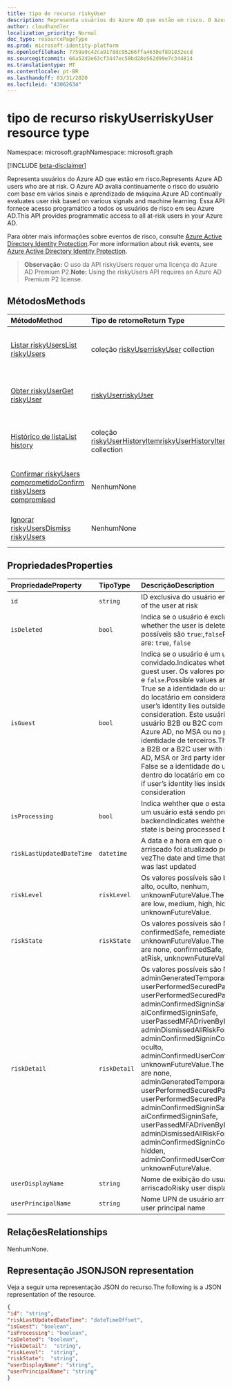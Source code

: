```yaml
---
title: tipo de recurso riskyUser
description: Representa usuários do Azure AD que estão em risco. O Azure AD avalia continuamente o risco do usuário com base em vários sinais e aprendizado de máquina. Essa API fornece acesso programático a todos os usuários de risco em seu Azure AD.
author: cloudhandler
localization_priority: Normal
doc_type: resourcePageType
ms.prod: microsoft-identity-platform
ms.openlocfilehash: 7759a9c42ca9178dc95266ffa4630ef891832ecd
ms.sourcegitcommit: 66a52d2e63cf3447ec50bd28e562d99e7c344814
ms.translationtype: MT
ms.contentlocale: pt-BR
ms.lasthandoff: 03/31/2020
ms.locfileid: "43062634"
---
```

# <a name="riskyuser-resource-type"></a><span data-ttu-id="407a2-105">tipo de recurso riskyUser</span><span class="sxs-lookup"><span data-stu-id="407a2-105">riskyUser resource type</span></span>

<span data-ttu-id="407a2-106">Namespace: microsoft.graph</span><span class="sxs-lookup"><span data-stu-id="407a2-106">Namespace: microsoft.graph</span></span>

[!INCLUDE [beta-disclaimer](../../includes/beta-disclaimer.md)]

<span data-ttu-id="407a2-107">Representa usuários do Azure AD que estão em risco.</span><span class="sxs-lookup"><span data-stu-id="407a2-107">Represents Azure AD users who are at risk.</span></span> <span data-ttu-id="407a2-108">O Azure AD avalia continuamente o risco do usuário com base em vários sinais e aprendizado de máquina.</span><span class="sxs-lookup"><span data-stu-id="407a2-108">Azure AD continually evaluates user risk based on various signals and machine learning.</span></span> <span data-ttu-id="407a2-109">Essa API fornece acesso programático a todos os usuários de risco em seu Azure AD.</span><span class="sxs-lookup"><span data-stu-id="407a2-109">This API provides programmatic access to all at-risk users in your Azure AD.</span></span>

<span data-ttu-id="407a2-110">Para obter mais informações sobre eventos de risco, consulte [Azure Active Directory Identity Protection](https://azure.microsoft.com/documentation/articles/active-directory-identityprotection/).</span><span class="sxs-lookup"><span data-stu-id="407a2-110">For more information about risk events, see [Azure Active Directory Identity Protection](https://azure.microsoft.com/documentation/articles/active-directory-identityprotection/).</span></span>

><span data-ttu-id="407a2-111">**Observação:** O uso da API riskyUsers requer uma licença do Azure AD Premium P2.</span><span class="sxs-lookup"><span data-stu-id="407a2-111">**Note:** Using the riskyUsers API requires an Azure AD Premium P2 license.</span></span>

## <a name="methods"></a><span data-ttu-id="407a2-112">Métodos</span><span class="sxs-lookup"><span data-stu-id="407a2-112">Methods</span></span>

| <span data-ttu-id="407a2-113">Método</span><span class="sxs-lookup"><span data-stu-id="407a2-113">Method</span></span>   | <span data-ttu-id="407a2-114">Tipo de retorno</span><span class="sxs-lookup"><span data-stu-id="407a2-114">Return Type</span></span>|<span data-ttu-id="407a2-115">Descrição</span><span class="sxs-lookup"><span data-stu-id="407a2-115">Description</span></span>|
|:---------------|:--------|:----------|
|[<span data-ttu-id="407a2-116">Listar riskyUsers</span><span class="sxs-lookup"><span data-stu-id="407a2-116">List riskyUsers</span></span>](../api/riskyusers-list.md) | <span data-ttu-id="407a2-117">coleção [riskyUser](riskyuser.md)</span><span class="sxs-lookup"><span data-stu-id="407a2-117">[riskyUser](riskyuser.md) collection</span></span>|<span data-ttu-id="407a2-118">Listar usuários arriscados e suas propriedades.</span><span class="sxs-lookup"><span data-stu-id="407a2-118">List risky users and their properties.</span></span>|
|[<span data-ttu-id="407a2-119">Obter riskyUser</span><span class="sxs-lookup"><span data-stu-id="407a2-119">Get riskyUser</span></span>](../api/riskyusers-get.md) | [<span data-ttu-id="407a2-120">riskyUser</span><span class="sxs-lookup"><span data-stu-id="407a2-120">riskyUser</span></span>](riskyuser.md)|<span data-ttu-id="407a2-121">Obtenha um usuário arriscado específico e suas propriedades.</span><span class="sxs-lookup"><span data-stu-id="407a2-121">Get a specific risky user and its properties.</span></span>|
|[<span data-ttu-id="407a2-122">Histórico de lista</span><span class="sxs-lookup"><span data-stu-id="407a2-122">List history</span></span>](../api/riskyuser-list-history.md) | <span data-ttu-id="407a2-123">coleção [riskyUserHistoryItem](riskyuserhistoryitem.md)</span><span class="sxs-lookup"><span data-stu-id="407a2-123">[riskyUserHistoryItem](riskyuserhistoryitem.md) collection</span></span>|<span data-ttu-id="407a2-124">Obter o histórico de riscos de um usuário do Azure AD.</span><span class="sxs-lookup"><span data-stu-id="407a2-124">Get the risk history of an Azure AD user.</span></span>|
|[<span data-ttu-id="407a2-125">Confirmar riskyUsers comprometido</span><span class="sxs-lookup"><span data-stu-id="407a2-125">Confirm riskyUsers compromised</span></span>](../api/riskyusers-confirmcompromised.md)|<span data-ttu-id="407a2-126">Nenhum</span><span class="sxs-lookup"><span data-stu-id="407a2-126">None</span></span> |<span data-ttu-id="407a2-127">Confirmar um usuário arriscado como comprometido.</span><span class="sxs-lookup"><span data-stu-id="407a2-127">Confirm a risky user as compromised.</span></span>|
|[<span data-ttu-id="407a2-128">Ignorar riskyUsers</span><span class="sxs-lookup"><span data-stu-id="407a2-128">Dismiss riskyUsers</span></span>](../api/riskyusers-dismiss.md)|<span data-ttu-id="407a2-129">Nenhum</span><span class="sxs-lookup"><span data-stu-id="407a2-129">None</span></span> | <span data-ttu-id="407a2-130">Descartar o risco de um usuário arriscado.</span><span class="sxs-lookup"><span data-stu-id="407a2-130">Dismiss the risk of a risky user.</span></span>|

## <a name="properties"></a><span data-ttu-id="407a2-131">Propriedades</span><span class="sxs-lookup"><span data-stu-id="407a2-131">Properties</span></span>

| <span data-ttu-id="407a2-132">Propriedade</span><span class="sxs-lookup"><span data-stu-id="407a2-132">Property</span></span>   | <span data-ttu-id="407a2-133">Tipo</span><span class="sxs-lookup"><span data-stu-id="407a2-133">Type</span></span>|<span data-ttu-id="407a2-134">Descrição</span><span class="sxs-lookup"><span data-stu-id="407a2-134">Description</span></span>|
|:---------------|:--------|:----------|
|`id`|`string`|<span data-ttu-id="407a2-135">ID exclusiva do usuário em risco</span><span class="sxs-lookup"><span data-stu-id="407a2-135">Unique id of the user at risk</span></span>|
|`isDeleted`|`bool`|<span data-ttu-id="407a2-136">Indica se o usuário é excluído.</span><span class="sxs-lookup"><span data-stu-id="407a2-136">Indicates whether the user is deleted.</span></span> <span data-ttu-id="407a2-137">Os valores possíveis são `true`:,`false`</span><span class="sxs-lookup"><span data-stu-id="407a2-137">Possible values are: `true`, `false`</span></span>|
|`isGuest`|`bool`|<span data-ttu-id="407a2-138">Indica se o usuário é um usuário convidado.</span><span class="sxs-lookup"><span data-stu-id="407a2-138">Indicates whether the user is a guest user.</span></span> <span data-ttu-id="407a2-139">Os valores possíveis são: `true` e `false`.</span><span class="sxs-lookup"><span data-stu-id="407a2-139">Possible values are: `true`, `false`.</span></span> <span data-ttu-id="407a2-140">True se a identidade do usuário está fora do locatário em consideração.</span><span class="sxs-lookup"><span data-stu-id="407a2-140">True if user’s identity lies outside of the tenant in consideration.</span></span> <span data-ttu-id="407a2-141">Este usuário pode ser um usuário B2B ou B2C com identidade no Azure AD, no MSA ou no provedor de identidade de terceiros.</span><span class="sxs-lookup"><span data-stu-id="407a2-141">This user could be a B2B or a B2C user with identity in Azure AD, MSA or 3rd party identity provider.</span></span> <span data-ttu-id="407a2-142">False se a identidade do usuário está dentro do locatário em consideração</span><span class="sxs-lookup"><span data-stu-id="407a2-142">False if user’s identity lies inside the tenant in consideration</span></span>|
|`isProcessing`|`bool`|<span data-ttu-id="407a2-143">Indica wehther que o estado arriscado de um usuário está sendo processado pelo backend</span><span class="sxs-lookup"><span data-stu-id="407a2-143">Indicates wehther a user's risky state is being processed by the backend</span></span>|
|`riskLastUpdatedDateTime`|`datetime`|<span data-ttu-id="407a2-144">A data e a hora em que o usuário arriscado foi atualizado pela última vez</span><span class="sxs-lookup"><span data-stu-id="407a2-144">The date and time that the risky user was last updated</span></span>|
|`riskLevel`|`riskLevel`| <span data-ttu-id="407a2-145">Os valores possíveis são baixo, médio, alto, oculto, nenhum, unknownFutureValue.</span><span class="sxs-lookup"><span data-stu-id="407a2-145">The possible values are low, medium, high, hidden, none, unknownFutureValue.</span></span>  |
|`riskState`|`riskState`| <span data-ttu-id="407a2-146">Os valores possíveis são None, confirmedSafe, remediated, atRisk, unknownFutureValue.</span><span class="sxs-lookup"><span data-stu-id="407a2-146">The possible values are none, confirmedSafe, remediated, atRisk, unknownFutureValue.</span></span>  |
|`riskDetail`|`riskDetail`| <span data-ttu-id="407a2-147">Os valores possíveis são None, adminGeneratedTemporaryPassword, userPerformedSecuredPasswordChange, userPerformedSecuredPasswordReset, adminConfirmedSigninSafe, aiConfirmedSigninSafe, userPassedMFADrivenByRiskBasedPolicy, adminDismissedAllRiskForUser, adminConfirmedSigninCompromised, oculto, adminConfirmedUserCompromised, unknownFutureValue.</span><span class="sxs-lookup"><span data-stu-id="407a2-147">The possible values are none, adminGeneratedTemporaryPassword, userPerformedSecuredPasswordChange, userPerformedSecuredPasswordReset, adminConfirmedSigninSafe, aiConfirmedSigninSafe, userPassedMFADrivenByRiskBasedPolicy, adminDismissedAllRiskForUser, adminConfirmedSigninCompromised, hidden, adminConfirmedUserCompromised, unknownFutureValue.</span></span>  |
|`userDisplayName`|`string`|<span data-ttu-id="407a2-148">Nome de exibição do usuário arriscado</span><span class="sxs-lookup"><span data-stu-id="407a2-148">Risky user display name</span></span>|
|`userPrincipalName`|`string`|<span data-ttu-id="407a2-149">Nome UPN de usuário arriscado</span><span class="sxs-lookup"><span data-stu-id="407a2-149">Risky user principal name</span></span>|

## <a name="relationships"></a><span data-ttu-id="407a2-150">Relações</span><span class="sxs-lookup"><span data-stu-id="407a2-150">Relationships</span></span>

<span data-ttu-id="407a2-151">Nenhum</span><span class="sxs-lookup"><span data-stu-id="407a2-151">None.</span></span>

## <a name="json-representation"></a><span data-ttu-id="407a2-152">Representação JSON</span><span class="sxs-lookup"><span data-stu-id="407a2-152">JSON representation</span></span>

<span data-ttu-id="407a2-153">Veja a seguir uma representação JSON do recurso.</span><span class="sxs-lookup"><span data-stu-id="407a2-153">The following is a JSON representation of the resource.</span></span>

<!-- {
  "blockType": "resource",
  "optionalProperties": [
    
  ],
  "keyProperty": "id",
  "@odata.type": "microsoft.graph.riskyUser"
}-->

```json
{
"id": "string",
"riskLastUpdatedDateTime": "dateTimeOffset",
"isGuest": "boolean",
"isProcessing": "boolean",
"isDeleted": "boolean",
"riskDetail":  "string",
"riskLevel":  "string",
"riskState":  "string",
"userDisplayName": "string",
"userPrincipalName": "string"
}

```

<!-- uuid: 8fcb5dbc-d5aa-4681-8e31-b001d5168d79
2015-10-25 14:57:30 UTC -->
<!-- {
  "type": "#page.annotation",
  "description": "riskyusers resource",
  "keywords": "",
  "section": "documentation",
  "tocPath": ""
}-->
